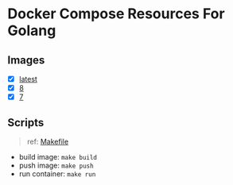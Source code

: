 # Docker Compose Resources For Golang

## Images

- [x] [latest](./latest/Dockerfile)
- [x] [8](./8/Dockerfile)
- [x] [7](./7/Dockerfile)

## Scripts

>ref: [Makefile](./Makefile)

- build image: `make build`
- push image: `make push`
- run container: `make run`
